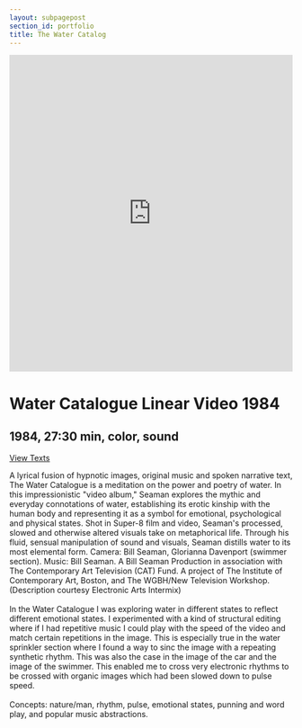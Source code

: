 ```yaml
---
layout: subpagepost
section_id: portfolio
title: The Water Catalog 
---
```

<div class="full">
    <div class="row">
        <div class="large-12 large-centered columns">
        <iframe src="https://player.vimeo.com/video/404775197" width="640" height="564" frameborder="0" allow="autoplay; fullscreen" allowfullscreen></iframe>
        </div>
    </div>
    <div class="Text_works">
        <h1>Water Catalogue Linear Video 1984</h1>
        <h2>1984, 27:30 min, color, sound</h2>
        <a href="../images/portfolio/WATERfinal.pdf">View Texts</a>
    <p>
        A lyrical fusion of hypnotic images, original music and spoken narrative text, The Water Catalogue is a meditation on the power and poetry of water. In this impressionistic "video album," Seaman explores the mythic and everyday connotations of water, establishing its erotic kinship with the human body and representing it as a symbol for emotional, psychological and physical states. Shot in Super-8 film and video, Seaman's processed, slowed and otherwise altered visuals take on metaphorical life. Through his fluid, sensual manipulation of sound and visuals, Seaman distills water to its most elemental form.
Camera: Bill Seaman, Glorianna Davenport (swimmer section). Music: Bill Seaman. A Bill Seaman Production in association with The Contemporary Art Television (CAT) Fund. A project of The Institute of Contemporary Art, Boston, and The WGBH/New Television Workshop. (Description courtesy Electronic Arts Intermix)
 <br><br>
In the Water Catalogue I was exploring water in different states to reflect different emotional states. I experimented with a kind of structural editing where if I had repetitive music I could play with the speed of the video and match certain repetitions in the image. This is especially true in the water sprinkler section where I found a way to sinc the image with a repeating synthetic rhythm. This was also the case in the image of the car and the image of the swimmer. This enabled me to cross very electronic rhythms to be crossed with organic images which had been slowed down to pulse speed.
<br><br>
Concepts: nature/man, rhythm, pulse, emotional states, punning and word play, and popular music abstractions.
<br><br>
    </p>
    </div>
</div>
<br>


